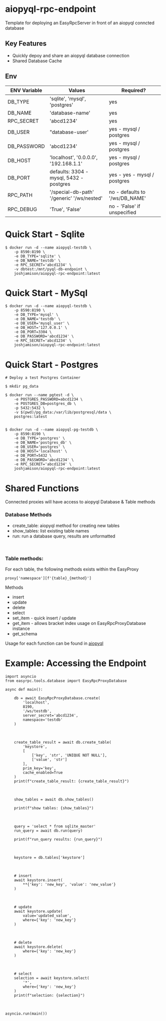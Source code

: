 # aiopyql-rpc-endpoint
Template for deploying an EasyRpcServer in front of an aiopyql conncted database

## Key Features
- Quickly depoy and share an aiopyql database connection 
- Shared Database Cache

## Env
| ENV Variable | Values | Required? |
|--------------|--------|-----------|
| DB_TYPE | 'sqlite', 'mysql', 'postgres' | yes |
| DB_NAME | 'database-name' | yes |
| RPC_SECRET | 'abcd1234' | yes |
| DB_USER | "database-user' | yes - mysql / postgres |
| DB_PASSWORD | 'abcd1234' | yes - mysql / postgres |
| DB_HOST | 'localhost', '0.0.0.0', '192.168.1.1' | yes - mysql / postgres |
| DB_PORT | defaults: 3304 - mysql, 5432 - postgres | yes - yes - mysql / postgres |
| RPC_PATH | '/special-db-path' '/generic' '/ws/nested' | no - defaults to '/ws/DB_NAME' |
| RPC_DEBUG | 'True', 'False' | no - 'False' if unspecified |

# Quick Start - Sqlite

    $ docker run -d --name aiopyql-testdb \
        -p 8590:8190 \
        -e DB_TYPE='sqlite' \
        -e DB_NAME='testdb' \
        -e RPC_SECRET='abcd1234' \
        -v dbtest:/mnt/pyql-db-endpoint \
        joshjamison/aiopyql-rpc-endpoint:latest

# Quick Start - MySql

    $ docker run -d --name aiopyql-testdb \
        -p 8590:8190 \
        -e DB_TYPE='mysql' \
        -e DB_NAME='testdb' \
        -e DB_USER='mysql_user' \
        -e DB_HOST='127.0.0.1' \ 
        -e DB_PORT=3304 \
        -e DB_PASSWORD='abcd1234' \
        -e RPC_SECRET='abcd1234' \
        joshjamison/aiopyql-rpc-endpoint:latest

# Quick Start - Postgres

    # Deploy a test Postgres Container

    $ mkdir pg_data

    $ docker run --name pgtest -d \ 
        -e POSTGRES_PASSWORD=abcd1234 \
        -e POSTGRES_DB=postgres_db \
        -p 5432:5432 \
        -v $(pwd)/pg_data:/var/lib/postgresql/data \
        postgres:latest


    $ docker run -d --name aiopyql-pg-testdb \
        -p 8590:8190 \
        -e DB_TYPE='postgres' \
        -e DB_NAME='postgres_db' \
        -e DB_USER='postgres' \
        -e DB_HOST='localhost' \
        -e DB_PORT=5432 \
        -e DB_PASSWORD='abcd1234' \
        -e RPC_SECRET='abcd1234' \
        joshjamison/aiopyql-rpc-endpoint:latest

# Shared Functions
Connected proxies will have access to aiopyql Database & Table methods

### Database Methods
- create_table: aiopyql method for creating new tables
- show_tables: list existing table names
- run: run a database query, results are unformatted

<br>

### Table methods: <br>

For each table, the following methods exists within the EasyProxy 

    proxy['namespace'][f'{table}_{method}']

Methods
- insert 
- update 
- delete
- select
- set_item - quick insert / update 
- get_item - allows bracket index usage on EasyRpcProxyDatabase instance
- get_schema 

Usage for each function can be found in [aiopyql](https://github.com/codemation/aiopyql)


# Example: Accessing the Endpoint

    import asyncio
    from easyrpc.tools.database import EasyRpcProxyDatabase

    async def main():

        db = await EasyRpcProxyDatabase.create(
            'localhost', 
            8190, 
            '/ws/testdb', 
            server_secret='abcd1234',
            namespace='testdb'
        )
<br>

        create_table_result = await db.create_table(
            'keystore',
            [
                ['key', 'str', 'UNIQUE NOT NULL'],
                ['value', 'str']
            ],
            prim_key='key',
            cache_enabled=True
        )
        print(f"create_table_result: {create_table_result}")
<br>

        show_tables = await db.show_tables()

        print(f"show tables: {show_tables}")
<br>

        query = 'select * from sqlite_master'
        run_query = await db.run(query)

        print(f"run_query results: {run_query}")
<br>

        keystore = db.tables['keystore']

<br>

        # insert
        await keystore.insert(
            **{'key': 'new_key', 'value': 'new_value'}
        )
<br>

        # update
        await keystore.update(
            value='updated_value',
            where={'key': 'new_key'}
        )
<br>

        # delete
        await keystore.delete( 
            where={'key': 'new_key'}
        )
<br>

        # select
        selection = await keystore.select( 
            '*',
            where={'key': 'new_key'}
        )
        print(f"selection: {selection}")
<br>

    asyncio.run(main())
